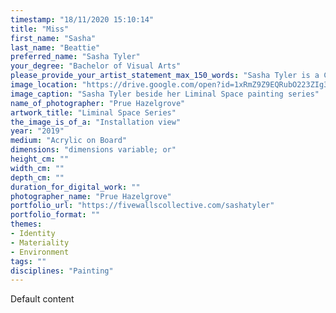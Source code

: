 ```yaml
---
timestamp: "18/11/2020 15:10:14"
title: "Miss"
first_name: "Sasha"
last_name: "Beattie"
preferred_name: "Sasha Tyler"
your_degree: "Bachelor of Visual Arts"
please_provide_your_artist_statement_max_150_words: "Sasha Tyler is a Canberra-born visual artist and singer/songwriter interested in the way colour, surface and sound combine to create larger-than-life representations of emotions and events. She loves experimenting with reflective materials and surface dynamic, as well as real-world audio samples to create sonic environments for the viewer. In her work she also explores the collision between art and fashion."
image_location: "https://drive.google.com/open?id=1xRmZ9Z9EQRubO223ZIg3DYm5O3_IqoOP"
image_caption: "Sasha Tyler beside her Liminal Space painting series"
name_of_photographer: "Prue Hazelgrove"
artwork_title: "Liminal Space Series"
the_image_is_of_a: "Installation view"
year: "2019"
medium: "Acrylic on Board"
dimensions: "dimensions variable; or"
height_cm: ""
width_cm: ""
depth_cm: ""
duration_for_digital_work: ""
photographer_name: "Prue Hazelgrove"
portfolio_url: "https://fivewallscollective.com/sashatyler"
portfolio_format: ""
themes:
- Identity
- Materiality
- Environment
tags: ""
disciplines: "Painting"
---
```


Default content